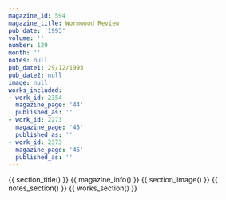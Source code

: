 ```yaml
---
magazine_id: 594
magazine_title: Wormwood Review
pub_date: '1993'
volume: ''
number: 129
month: ''
notes: null
pub_date1: 29/12/1993
pub_date2: null
image: null
works_included:
- work_id: 2354
  magazine_page: '44'
  published_as: ''
- work_id: 2273
  magazine_page: '45'
  published_as: ''
- work_id: 2373
  magazine_page: '46'
  published_as: ''
---
```


{{ section_title() }}
{{ magazine_info() }}
{{ section_image() }}
{{ notes_section() }}
{{ works_section() }}
